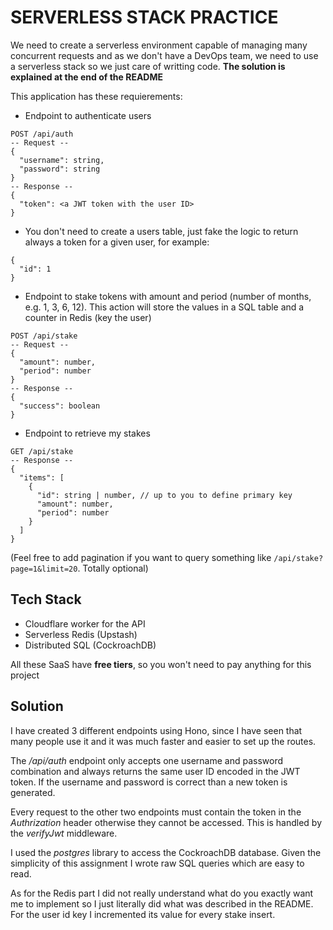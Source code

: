 # SERVERLESS STACK PRACTICE

We need to create a serverless environment capable of managing many concurrent requests and as we don't have a DevOps team, we need to use a serverless stack so we just care of writting code. **The solution is explained at the end of the README**

This application has these requierements:

- Endpoint to authenticate users

```
POST /api/auth
-- Request --
{
  "username": string,
  "password": string
}
-- Response --
{
  "token": <a JWT token with the user ID>
}
```

- You don't need to create a users table, just fake the logic to return always a token for a given user, for example:

```
{
  "id": 1
}
```

- Endpoint to stake tokens with amount and period (number of months, e.g. 1, 3, 6, 12). This action will store the values in a SQL table and a counter in Redis (key the user)

```
POST /api/stake
-- Request --
{
  "amount": number,
  "period": number
}
-- Response --
{
  "success": boolean
}
```

- Endpoint to retrieve my stakes

```
GET /api/stake
-- Response --
{
  "items": [
    {
      "id": string | number, // up to you to define primary key
      "amount": number,
      "period": number
    }
  ]
}
```

(Feel free to add pagination if you want to query something like `/api/stake?page=1&limit=20`. Totally optional)

## Tech Stack

- Cloudflare worker for the API
- Serverless Redis (Upstash)
- Distributed SQL (CockroachDB)

All these SaaS have **free tiers**, so you won't need to pay anything for this project

## Solution

I have created 3 different endpoints using Hono, since I have seen that many people use it and it was much faster and easier to set up the routes.

The _/api/auth_ endpoint only accepts one username and password combination and always returns the same user ID encoded in the JWT token. If the username and password is correct than a new token is generated.

Every request to the other two endpoints must contain the token in the _Authrization_ header otherwise they cannot be accessed. This is handled by the _verifyJwt_ middleware.

I used the _postgres_ library to access the CockroachDB database. Given the simplicity of this assignment I wrote raw SQL queries which are easy to read.

As for the Redis part I did not really understand what do you exactly want me to implement so I just literally did what was described in the README. For the user id key I incremented its value for every stake insert.
